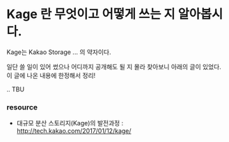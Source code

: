 # Kage 란 무엇이고 어떻게 쓰는 지 알아봅시다.

Kage는 Kakao Storage ... 의 약자이다.

일단 쓸 일이 있어 썼으나 어디까지 공개해도 될 지 몰라 찾아보니 아래의 글이 있었다. <br> 
이 글에 나온 내용에 한정해서 정리!
    
.. TBU

### resource

- 대규모 분산 스토리지(Kage)의 발전과정 : http://tech.kakao.com/2017/01/12/kage/